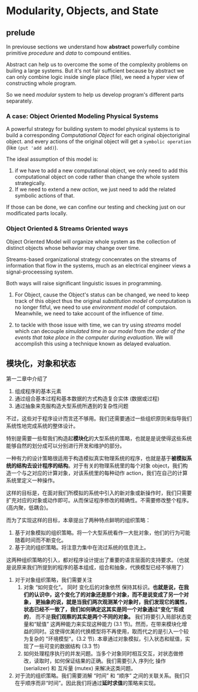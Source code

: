 # Modularity, Objects, and State

## prelude

In previouse sections we understand how **abstract** powerfully combine primitive _procedure_ and _data_ to compound entities.

Abstract can help us to overcome the some of the complexity problems on builing a large systems. But it's not fair sufficient because by abstract we can only combine logic inside single place (file), we need a hyper view of constructing whole program.

So we need _modular_ system to help us develop program's different parts separately.

### A case: Object Oriented Modeling Physical Systems

A powerful strategy for building system to model physical systems is to build a corresponding _Computational Object_ for each original objectoriginal object. and every actions of the original object will get a `symbolic operation` (like `(put 'add add)`).

The ideal assumption of this model is:

1. if we have to add a new computational object, we only need to add this computational object on code rather than change the whole system strategically.
2. If we need to extend a new _action_, we just need to add the related symbolic actions of that.

If those can be done, we can confine our testing and checking just on our
modificated parts locally.

### Object Oriented & Streams Oriented ways

Object Oriented Model will organize whole system as the collection of distinct objects whose behavior may change over time.

Streams-based organizational strategy concenrates on the streams of information that flow in the systems, much as an electrical engineer views a signal-proceessing system.

Both ways will raise significant linguistic issues in programming.

1. For Object, cause the Object's status can be changed, we need to keep track of this object thus the original _substitution model_ of computation is no longer fitful, we need to use _environment model_ of computaion. Meanwhile, we need to take account of the influence of _time_.

2. to tackle with those issue with time, we can try using _streams_ model which can decouple _simulated time in our model_ from _the order of the events that take place in the computer during evaluation_. We will accomplish this using a technique known as delayed evaluation.





## 模块化，对象和状态

第一二章中介绍了

1. 组成程序的基本元素
2. 通过组合基本过程和基本数据的方式构造复合实体 (数据或过程) 
3. 通过抽象来克服构造大型系统所遇到的复杂性问题

不过，这些对于程序设计而言还不够用。我们还需要通过一些组织原则来指导我们系统性地完成系统的整体设计。

特别是需要一些帮我们构造起**模块化**的大型系统的策略，也就是是说使得这些系统能够自然的划分成可以分别进行开发和维护的部分。



一种有力的设计策略很适用于构造模拟真实物理系统的程序，也就是基于**被模拟系统的结构去设计程序的结构**。对于有关的物理系统里的每个对象 object，我们构造一个与之对应的计算对象，对该系统里的每种动作 action，我们在自己的计算系统里定义一种操作。

这样的目标是，在面对我们所模拟的系统中引入的新对象或新操作时，我们只需要扩充对应的对象或动作即可。从而保证程序修改的精确性。不需要修改整个程序。(高内聚，低耦合)。



而为了实现这样的目标，本章提出了两种特点鲜明的组织策略：

1. 基于对象模拟的组织策略。将一个大型系统看作一大批对象，他们的行为可能随着时间而不断变化。
2. 基于流的组织策略。将注意力集中在流过系统的信息流上。



这两种组织策略的引入，都对程序设计提出了重要的语言层面的支持要求。（也就是说原来我们所提到的程序的基本组成，组合和抽象，代换模型已经不够用了）

1. 对于对象组织策略，我们需要关注
   1. 对象 “如何变化”。 同时 变化后的对象依然 保持其标识。**也就是说，在我们的认识中，这个变化了的对象还是那个对象，而不是说变成了另一个对象， **更抽象的说，就是当我们两次观测某个对象时，我们发现它的属性，状态已经不一致了，我们如何确定这其实是**同一个对象通过”变化“形成的**， 而不是**我们观察的其实是两个不同的对象。** 我们将要引入局部状态变量和“赋值” 这两种能力来实现这种能力 (3.1 节)。然而，在带来模块化增益的同时。这使得优美的代换模型将不再使用，取而代之的是引入一个较为复杂的 "环境模型"。(3.2 节). 本章通过对象模拟，引入状态和赋值，实现了一些可变的数据结构 (3.3 节)
   2. 如何处理程序执行的并发问题。当多个对象同时相互交互，对状态做修改，读取时，如何保证结果的正确。我们需要引入 序列化 操作 (serializer) 和 互斥量 (mutex) 来解决这类问题。
2. 对于流的组织策略。我们需要消解 “时间” 和 “顺序” 之间的关联关系。我们只在乎顺序而非“时间”。因此我们将通过**延时求值**的策略来实现。
